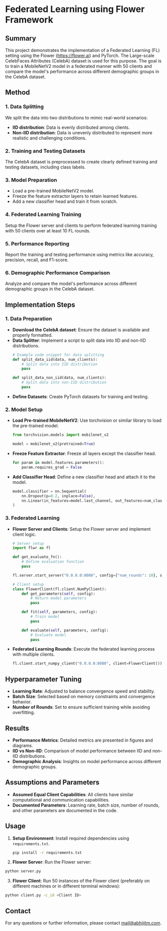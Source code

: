 # Federated Learning using Flower Framework

## Summary
This project demonstrates the implementation of a Federated Learning (FL) setting using the Flower (https://flower.ai) and PyTorch. The Large-scale CelebFaces Attributes (CelebA) dataset is used for this purpose. The goal is to train a MobileNetV2 model in a federated manner with 50 clients and compare the model's performance across different demographic groups in the CelebA dataset.

## Method
### 1. Data Splitting
We split the data into two distributions to mimic real-world scenarios:
- **IID distribution**: Data is evenly distributed among clients.
- **Non-IID distribution**: Data is unevenly distributed to represent more realistic and challenging conditions.

### 2. Training and Testing Datasets
The CelebA dataset is preprocessed to create clearly defined training and testing datasets, including class labels.

### 3. Model Preparation
- Load a pre-trained MobileNetV2 model.
- Freeze the feature extractor layers to retain learned features.
- Add a new classifier head and train it from scratch.

### 4. Federated Learning Training
Setup the Flower server and clients to perform federated learning training with 50 clients over at least 10 FL rounds.

### 5. Performance Reporting
Report the training and testing performance using metrics like accuracy, precision, recall, and F1-score.

### 6. Demographic Performance Comparison
Analyze and compare the model's performance across different demographic groups in the CelebA dataset.

## Implementation Steps
### 1. Data Preparation
- **Download the CelebA dataset**: Ensure the dataset is available and properly formatted.
- **Data Splitter**: Implement a script to split data into IID and non-IID distributions.
  ```python
  # Example code snippet for data splitting
  def split_data_iid(data, num_clients):
      # Split data into IID distribution
      pass

  def split_data_non_iid(data, num_clients):
      # Split data into non-IID distribution
      pass
  ```
- **Define Datasets**: Create PyTorch datasets for training and testing.

### 2. Model Setup
- **Load Pre-trained MobileNetV2**: Use torchvision or similar library to load the pre-trained model.
  ```python
  from torchvision.models import mobilenet_v2

  model = mobilenet_v2(pretrained=True)
  ```
- **Freeze Feature Extractor**: Freeze all layers except the classifier head.
  ```python
  for param in model.features.parameters():
      param.requires_grad = False
  ```
- **Add Classifier Head**: Define a new classifier head and attach it to the model.
  ```python
  model.classifier = nn.Sequential(
      nn.Dropout(p=0.2, inplace=False),
      nn.Linear(in_features=model.last_channel, out_features=num_classes, bias=True)
  )
  ```

### 3. Federated Learning
- **Flower Server and Clients**: Setup the Flower server and implement client logic.
  ```python
  # Server setup
  import flwr as fl

  def get_evaluate_fn():
      # Define evaluation function
      pass

  fl.server.start_server("0.0.0.0:8080", config={"num_rounds": 10}, strategy=strategy)

  # Client setup
  class FlowerClient(fl.client.NumPyClient):
      def get_parameters(self, config):
          # Return model parameters
          pass

      def fit(self, parameters, config):
          # Train model
          pass

      def evaluate(self, parameters, config):
          # Evaluate model
          pass
  ```
- **Federated Learning Rounds**: Execute the federated learning process with multiple clients.
  ```python
  fl.client.start_numpy_client("0.0.0.0:8080", client=FlowerClient())
  ```

## Hyperparameter Tuning
- **Learning Rate**: Adjusted to balance convergence speed and stability.
- **Batch Size**: Selected based on memory constraints and convergence behavior.
- **Number of Rounds**: Set to ensure sufficient training while avoiding overfitting.

## Results
- **Performance Metrics**: Detailed metrics are presented in figures and diagrams.
- **IID vs Non-IID**: Comparison of model performance between IID and non-IID distributions.
- **Demographic Analysis**: Insights on model performance across different demographic groups.

## Assumptions and Parameters
- **Assumed Equal Client Capabilities**: All clients have similar computational and communication capabilities.
- **Documented Parameters**: Learning rate, batch size, number of rounds, and other parameters are documented in the code.

## Usage
1. **Setup Environment**: Install required dependencies using `requirements.txt`.
   ```bash
   pip install -r requirements.txt
   ```

2. **Flower Server**: Run the Flower server:
```bash
python server.py
```

3. **Flower Client**: Run 50 instances of the Flower client (preferably on different machines or in different terminal windows):
```bash
python client.py -c_id <Client ID>
```

## Contact
For any questions or further information, please contact mail@abhijitm.com.